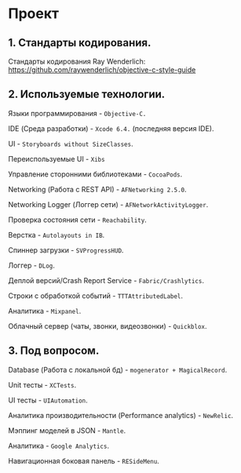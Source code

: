 Проект
==


## 1. Стандарты кодирования.


Стандарты кодирования Ray Wenderlich: https://github.com/raywenderlich/objective-c-style-guide


## 2. Используемые технологии.


Языки программирования - `Objective-C.`

IDE (Среда разработки) - `Xcode 6.4.` (последняя версия IDE).

UI - `Storyboards without SizeClasses`.

Переиспользуемые UI - `Xibs`

Управление сторонними библиотеками - `CocoaPods`.

Networking (Работа с REST API) - `AFNetworking 2.5.0`.

Networking Logger (Логгер сети) - `AFNetworkActivityLogger`.

Проверка состояния сети - `Reachability`.

Верстка - `Autolayouts in IB`.

Спиннер загрузки - `SVProgressHUD`.

Логгер - `DLog`.

Деплой версий/Crash Report Service  - `Fabric/Crashlytics`.

Строки с обработкой событий - `TTTAttributedLabel`.

Аналитика - `Mixpanel`.

Облачный сервер (чаты, звонки, видеозвонки) - `Quickblox`.


## 3. Под вопросом.


Database (Работа с локальной бд) - `mogenerator + MagicalRecord`.

Unit тесты - `XCTests`.

UI тесты - `UIAutomation`.

Аналитика производительности (Performance analytics) - `NewRelic`.

Mэппинг моделей в JSON -  `Mantle`.

Аналитика - `Google Analytics`.

Навигационная боковая панель - `RESideMenu`.
